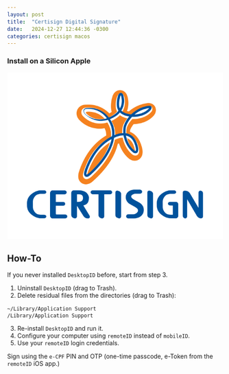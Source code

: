 ```yaml
---
layout: post
title:  "Certisign Digital Signature"
date:   2024-12-27 12:44:36 -0300
categories: certisign macos
---
```

### Install on a Silicon Apple

![certisign logo](/assets/img/certisign-seeklogo.png "Certisign logo")

## How-To

If you never installed `DesktopID` before, start from step 3.

1. Uninstall `DesktopID` (drag to Trash).
2. Delete residual files from the directories (drag to Trash):
```
~/Library/Application Support 
/Library/Application Support 
```
3. Re-install `DesktopID` and run it.
4. Configure your computer using `remoteID` instead of `mobileID`.
5. Use your `remoteID` login credentials.

Sign using the `e-CPF` PIN and OTP (one-time passcode, e-Token from the `remoteID` iOS app.)
